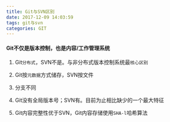 ```yaml
---
title: Git与SVN区别
date: 2017-12-09 14:03:59
tags: git与svn
categories: GIT
---
```

#### Git不仅是版本控制，也是内容/工作管理系统

1. Git`分布式`，SVN不是。与非分布式版本控制系统最`核心区别`

2. Git按`元数据`方式储存，SVN按文件

3. 分支不同

4. Git没有全局版本号；SVN有。目前为止相比缺少的一个最大特征

5. Git内容完整性优于SVN，Git内容存储使用`SHA-l`哈希算法